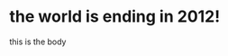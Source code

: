 <!doctype html>

<html>
<head>
<title> No head </title>
</head>

<body>
<h1> the world is ending in 2012!</h1>
this is the body
</body>

</html>  
 
